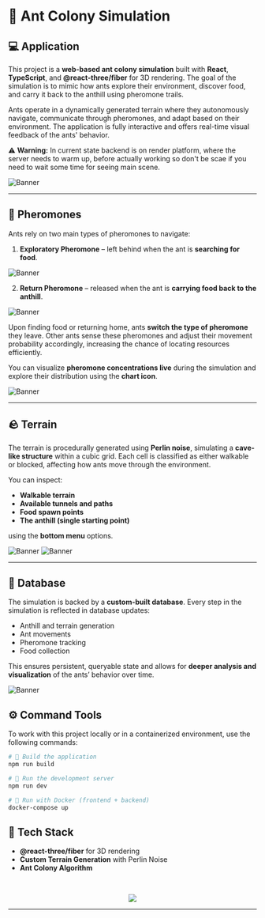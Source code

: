 # 🐜 Ant Colony Simulation

## 💻 Application

This project is a **web-based ant colony simulation** built with **React**, **TypeScript**, and **@react-three/fiber** for 3D rendering. The goal of the simulation is to mimic how ants explore their environment, discover food, and carry it back to the anthill using pheromone trails.

Ants operate in a dynamically generated terrain where they autonomously navigate, communicate through pheromones, and adapt based on their environment. The application is fully interactive and offers real-time visual feedback of the ants' behavior.

⚠️ **Warning:** In current state backend is on render platform, where the server needs to warm up, before actually working so don't be scae if you need to wait some time for seeing main scene.

![Banner](./public/assets/photos/App.png)

---

## 🧪 Pheromones

Ants rely on two main types of pheromones to navigate:

1. **Exploratory Pheromone** – left behind when the ant is **searching for food**.

![Banner](./public/assets/photos/Pheromon_1.png)

2. **Return Pheromone** – released when the ant is **carrying food back to the anthill**.

![Banner](./public/assets/photos/Pheromon_2.png)

Upon finding food or returning home, ants **switch the type of pheromone** they leave. Other ants sense these pheromones and adjust their movement probability accordingly, increasing the chance of locating resources efficiently.

You can visualize **pheromone concentrations live** during the simulation and explore their distribution using the **chart icon**.

![Banner](./public/assets/photos/Pheromon_Charts.png)

---

## 🪨 Terrain

The terrain is procedurally generated using **Perlin noise**, simulating a **cave-like structure** within a cubic grid. Each cell is classified as either walkable or blocked, affecting how ants move through the environment.

You can inspect:

- **Walkable terrain**  
- **Available tunnels and paths**  
- **Food spawn points**  
- **The anthill (single starting point)**

using the **bottom menu** options.

![Banner](./public/assets/photos/Enable_Paths_View.png)
![Banner](./public/assets/photos/Generated_Anthill_View.png)

---

## 📡 Database

The simulation is backed by a **custom-built database**. Every step in the simulation is reflected in database updates:

- Anthill and terrain generation
- Ant movements
- Pheromone tracking
- Food collection

This ensures persistent, queryable state and allows for **deeper analysis and visualization** of the ants’ behavior over time.

![Banner](./public/assets/photos/Anthill_Menu.png)

## ⚙️ Command Tools

To work with this project locally or in a containerized environment, use the following commands:

```bash
# 🔧 Build the application
npm run build

# 🚀 Run the development server
npm run dev

# 🐳 Run with Docker (frontend + backend)
docker-compose up
```


## 🧠 Tech Stack
- **@react-three/fiber** for 3D rendering
- **Custom Terrain Generation** with Perlin Noise
- **Ant Colony Algorithm**

<br/>
<p align="center">
  <a href="https://skillicons.dev">
    <img src="https://skillicons.dev/icons?i=git,docker,js,ts,react,css,html" />
  </a>
</p>

---
